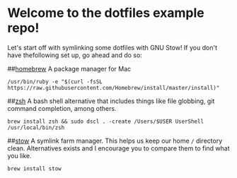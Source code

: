 # Welcome to the dotfiles example repo!

Let's start off with symlinking some dotfiles with GNU Stow! If you don't have thefollowing set up, go ahead and do so:

##[homebrew](https://brew.sh/)
A package manager for Mac

```
/usr/bin/ruby -e "$(curl -fsSL https://raw.githubusercontent.com/Homebrew/install/master/install)"
```

##[zsh](http://zsh.sourceforge.net/)
A bash shell alternative that includes things like file globbing, git command completion, among others.
```
brew install zsh && sudo dscl . -create /Users/$USER UserShell /usr/local/bin/zsh

``` 

##[stow](https://www.gnu.org/software/stow/)
A symlink farm manager. This helps us keep our home `/` directory clean. Alternatives exists and I encourage you to compare them to find what you like.
```
brew install stow

```





